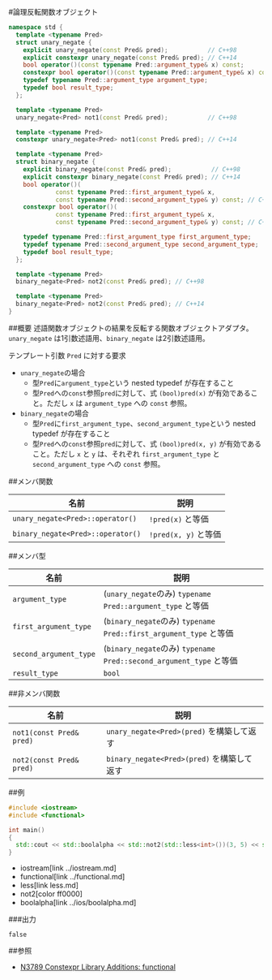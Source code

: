 #論理反転関数オブジェクト
```cpp
namespace std {
  template <typename Pred>
  struct unary_negate {
    explicit unary_negate(const Pred& pred);           // C++98
    explicit constexpr unary_negate(const Pred& pred); // C++14
    bool operator()(const typename Pred::argument_type& x) const;           // C++98
    constexpr bool operator()(const typename Pred::argument_type& x) const; // C++14
    typedef typename Pred::argument_type argument_type;
    typedef bool result_type;
  };

  template <typename Pred>
  unary_negate<Pred> not1(const Pred& pred);           // C++98

  template <typename Pred>
  constexpr unary_negate<Pred> not1(const Pred& pred); // C++14

  template <typename Pred>
  struct binary_negate {
    explicit binary_negate(const Pred& pred);           // C++98
    explicit constexpr binary_negate(const Pred& pred); // C++14
    bool operator()(
             const typename Pred::first_argument_type& x,
             const typename Pred::second_argument_type& y) const; // C++98
    constexpr bool operator()(
             const typename Pred::first_argument_type& x,
             const typename Pred::second_argument_type& y) const; // C++14

    typedef typename Pred::first_argument_type first_argument_type;
    typedef typename Pred::second_argument_type second_argument_type;
    typedef bool result_type;
  };

  template <typename Pred>
  binary_negate<Pred> not2(const Pred& pred); // C++98

  template <typename Pred>
  binary_negate<Pred> not2(const Pred& pred); // C++14
}
```

##概要
述語関数オブジェクトの結果を反転する関数オブジェクトアダプタ。`unary_negate` は1引数述語用、`binary_negate` は2引数述語用。


テンプレート引数 `Pred` に対する要求

- `unary_negate`の場合
	- 型`Pred`に`argument_type`という nested typedef が存在すること
	- 型`Pred`への`const`参照`pred`に対して、式 `(bool)pred(x)` が有効であること。ただし `x` は `argument_type` への `const` 参照。
- `binary_negate`の場合
	- 型`Pred`に`first_argument_type`、`second_argument_type`という nested typedef が存在すること
	- 型`Pred`への`const`参照`pred`に対して、式 `(bool)pred(x, y)` が有効であること。ただし `x` と `y` は、それぞれ `first_argument_type` と `second_argument_type` への `const` 参照。


##メンバ関数

| 名前 | 説明 |
|-----------------------------------|------------------------------------|
| `unary_negate<Pred>::operator()`  | `!pred(x)` と等価 |
| `binary_negate<Pred>::operator()` | `!pred(x, y)` と等価 |


##メンバ型

| 名前 | 説明 |
|------------------------|-------------------------------------------------------------------------|
| `argument_type`        | (`unary_negate`のみ) `typename Pred::argument_type` と等価 |
| `first_argument_type`  | (`binary_negate`のみ) `typename Pred::first_argument_type` と等価 |
| `second_argument_type` | (`binary_negate`のみ) `typename Pred::second_argument_type` と等価 |
| `result_type`          | `bool` |


##非メンバ関数

| 名前 | 説明 |
|--------------------------|--------------------------------------------|
| `not1(const Pred& pred)` | `unary_negate<Pred>(pred)` を構築して返す  |
| `not2(const Pred& pred)` | `binary_negate<Pred>(pred)` を構築して返す |


##例
```cpp
#include <iostream>
#include <functional>

int main()
{
  std::cout << std::boolalpha << std::not2(std::less<int>())(3, 5) << std::endl;
}
```
* iostream[link ../iostream.md]
* functional[link ../functional.md]
* less[link less.md]
* not2[color ff0000]
* boolalpha[link ../ios/boolalpha.md]

###出力
```
false
```

##参照
- [N3789 Constexpr Library Additions: functional](http://www.open-std.org/jtc1/sc22/wg21/docs/papers/2013/n3789.htm)

